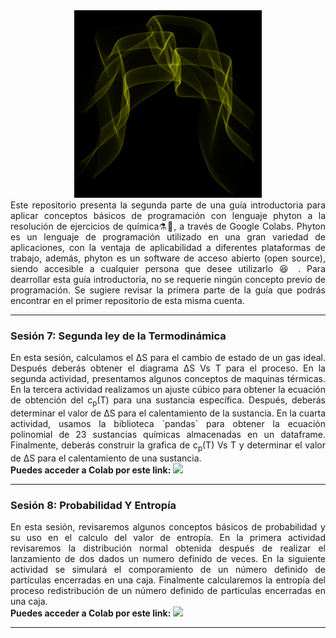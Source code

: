 <div align="center"><img src='https://github.com/wavallejol/ColabChem2/blob/main/GA8.png' width = "300" height = "300" /> </a></div> 

<div align="justify">Este repositorio presenta la segunda parte de una guía introductoria para aplicar conceptos básicos de programación con lenguaje phyton a la resolución de ejercicios de química⚗🧪, a través de Google Colabs. Phyton es un lenguaje de programación utilizado en una gran variedad de aplicaciones, con la ventaja de aplicabilidad a diferentes plataformas de trabajo, además, phyton es un software de acceso abierto (open source), siendo accesible a cualquier persona que desee utilizarlo 😆 . Para dearrollar esta guía introductoria, no se requerie ningún concepto previo de programación. Se sugiere revisar la primera parte de la guía que podrás encontrar en el primer repositorio de esta misma cuenta.</div>
  <hr size="4" width="100%" color="red"> 
 <div <p><H3><b>Sesión 7: Segunda ley de la Termodinámica</b></div> 
  <div align="justify">En esta sesión, calculamos el ΔS para el cambio de estado de un gas ideal. Después deberás obtener el diagrama ΔS Vs T para el proceso. En la segunda actividad, presentamos algunos conceptos de maquinas térmicas. En la tercera actividad realizamos un ajuste cúbico para obtener la ecuación de obtención del c<sub>p</sub>(T) para una sustancia específica. Después, deberás determinar el valor de ΔS para el calentamiento de la sustancia. En la cuarta actividad, usamos la biblioteca `pandas` para obtener la ecuación polinomial de 23 sustancias químicas almacenadas en un dataframe. Finalmente, deberás construir la grafica de c<sub>p</sub>(T) Vs T  y determinar el valor de ΔS para el calentamiento de una sustancia.</div>
 
<div <H4><b> Puedes acceder a Colab por este link: </b> <a href="https://colab.research.google.com/github/wavallejol/ColabChem2/blob/main/Sesi%C3%B3n7_Segunda_Ley.ipynb"> <img src='https://colab.research.google.com/assets/colab-badge.svg' /> </a></div>
  <hr size="4" width="100%" color="red"> 
 <div <p><H3><b>Sesión 8: Probabilidad Y Entropía</b></div> 
  <div align="justify">En esta sesión, revisaremos algunos conceptos básicos de probabilidad y su uso en el calculo del valor de entropía. En la primera actividad revisaremos la distribución normal obtenida después de realizar el lanzamiento de dos dados un numero definido de veces. En la siguiente actividad se simulará el comporamiento de un número definido de partículas encerradas en una caja. Finalmente calcularemos la entropía del proceso redistribución de un número definido de particulas encerradas en una caja.</div>
 
<div <H4><b> Puedes acceder a Colab por este link: </b> <a href="https://colab.research.google.com/github/wavallejol/Entropy/blob/main/Sesi%C3%B3n8_Probabilidad%26Entrop%C3%ADa.ipynb"> <img src='https://colab.research.google.com/assets/colab-badge.svg' /> </a></div>
  <hr size="4" width="100%" color="red"> 
